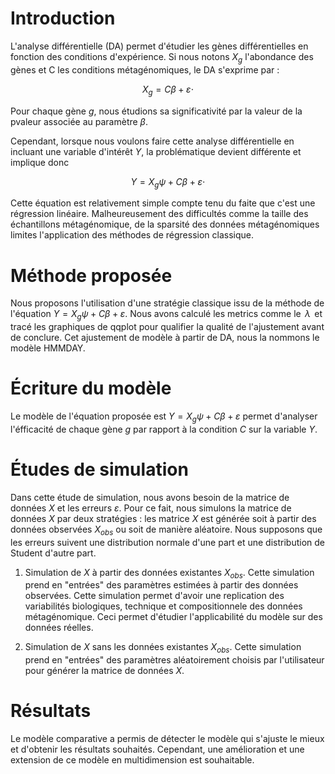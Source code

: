 # Introduction

L'analyse différentielle (DA) permet d'étudier les gènes différentielles en fonction des conditions d'expérience. Si nous notons $X_g$ l'abondance des gènes et C les conditions métagénomiques, le DA s'exprime par :

$$
X_g=C \beta+\varepsilon \cdot
$$

Pour chaque gène $g$, nous étudions sa significativité par la valeur de la pvaleur associée au paramètre $\beta$. 

Cependant, lorsque nous voulons faire cette analyse différentielle en incluant une variable d'intérêt $Y$, la problématique devient différente et implique donc 

$$Y=X_g \psi+C \beta+\varepsilon \cdot$$

Cette équation est relativement simple compte tenu du faite que c'est une régression linéaire. Malheureusement des difficultés comme la taille des échantillons métagénomique, de la sparsité des données métagénomiques limites l'application des méthodes de régression classique. 

# Méthode proposée
Nous proposons l'utilisation d'une stratégie classique issu de la méthode de l'équation $Y=X_g \psi+ C \beta+\varepsilon$. Nous avons calculé les metrics comme le $\,\lambda\,$ et tracé les graphiques de qqplot pour qualifier la qualité de l'ajustement avant de conclure. Cet ajustement de modèle à partir de DA, nous la nommons le modèle HMMDAY.


# Écriture du modèle 
Le modèle de l'équation proposée est $Y=X_g \psi+C \beta+\varepsilon$ permet d'analyser l'éfficacité de chaque gène $g$ par rapport à la condition $C$ sur la variable $Y$. 

# Études de simulation
Dans cette étude de simulation, nous avons besoin de la matrice de données $X$ et les erreurs $\varepsilon$. Pour ce fait, nous simulons la matrice de données $X$ par deux stratégies : les matrice $X$ est générée soit à partir des données observées $X_{obs}$ ou soit de manière aléatoire. Nous supposons que les erreurs suivent une distribution normale d'une part et une distribution de Student d'autre part.

1. Simulation de $X$ à partir des données existantes $X_{obs}$. Cette simulation prend en "entrées" des paramètres estimées à partir des données observées. Cette simulation permet d'avoir une replication des variabilités biologiques, technique et compositionnele des données métagénomique. Ceci permet d'étudier l'applicabilité du modèle sur des données réelles.

2. Simulation de $X$ sans les données existantes $X_{obs}$. Cette simulation prend en "entrées" des paramètres aléatoirement choisis par l'utilisateur pour générer la matrice de données $X$.

# Résultats

Le modèle comparative  a permis de détecter le modèle qui s'ajuste le mieux et d'obtenir les résultats souhaités.
Cependant, une amélioration et une extension de ce modèle en multidimension est souhaitable.



